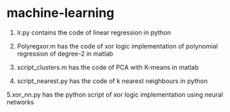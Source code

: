 # machine-learning  
1. lr.py contains the code of linear regression in python  

2. Polyregxor.m has the code of xor logic implementation of polynomial regression of degree-2 in matlab  

3. script_clusters.m has the code of PCA with K-means in matlab  

4. script_nearest.py has the code of k nearest neighbours in python  

5.xor_nn.py has the python script of xor logic implementation using neural networks

